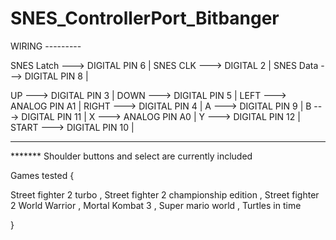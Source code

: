 # SNES_ControllerPort_Bitbanger

WIRING ---------

SNES Latch ---> DIGITAL PIN 6 |
SNES CLK ---> DIGITAL 2 |
SNES Data ---> DIGITAL PIN 8 |

UP --->  DIGITAL PIN 3 |
DOWN --->  DIGITAL PIN 5 |
LEFT --->  ANALOG PIN A1 |
RIGHT --->  DIGITAL PIN 4 |
A ---> DIGITAL PIN 9 |
B ---> DIGITAL PIN 11 |
X ---> ANALOG PIN A0 |
Y ---> DIGITAL PIN 12 |
START ---> DIGITAL PIN 10 |

-------------------

******* Shoulder buttons and select are currently included 


Games tested {

Street fighter 2 turbo , 
Street fighter 2 championship edition , 
Street fighter 2 World Warrior ,
Mortal Kombat 3  ,
Super mario world  ,
Turtles in time 

}


